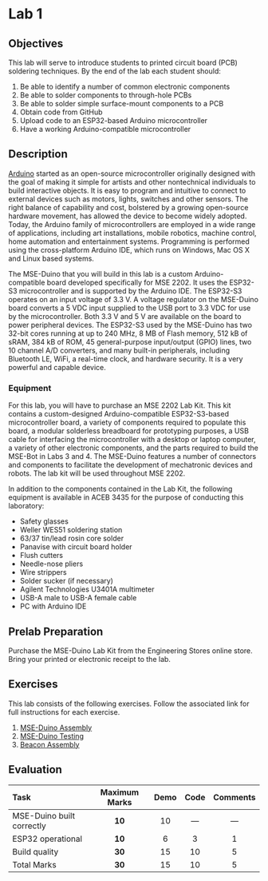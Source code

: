# Lab 1

## Objectives

This lab will serve to introduce students to printed circuit board (PCB) soldering techniques. By the end of the lab each student should:

1. Be able to identify a number of common electronic components
2. Be able to solder components to through-hole PCBs
3. Be able to solder simple surface-mount components to a PCB
4. Obtain code from GitHub
5. Upload code to an ESP32-based Arduino microcontroller
6. Have a working Arduino-compatible microcontroller

## Description

[Arduino](https://www.arduino.cc) started as an open-source microcontroller originally designed with the goal of making it simple for artists and other nontechnical individuals to build interactive objects. It is easy to program and intuitive to connect to external devices such as motors, lights, switches and other sensors. The right balance of capability and cost, bolstered by a growing open-source hardware movement, has allowed the device to become widely adopted. Today, the Arduino family of microcontrollers are employed in a wide range of applications, including art installations, mobile robotics, machine control, home automation and entertainment systems. Programming is performed using the cross-platform Arduino IDE, which runs on Windows, Mac OS X and Linux based systems.

The MSE-Duino that you will build in this lab is a custom Arduino-compatible board developed specifically for MSE 2202. It uses the ESP32-S3 microcontroller and is supported by the Arduino IDE. The ESP32-S3 operates on an input voltage of 3.3 V. A voltage regulator on the MSE-Duino board converts a 5 VDC input supplied to the USB port to 3.3 VDC for use by the microcontroller. Both 3.3 V and 5 V are available on the board to power peripheral devices. The ESP32-S3 used by the MSE-Duino has two 32-bit cores running at up to 240 MHz, 8 MB of Flash memory, 512 kB of sRAM, 384 kB of ROM, 45 general-purpose input/output (GPIO) lines, two 10 channel A/D converters, and many built-in peripherals, including Bluetooth LE, WiFi, a real-time clock, and hardware security. It is a very powerful and capable device.

### Equipment

For this lab, you will have to purchase an MSE 2202 Lab Kit. This kit contains a custom-designed Arduino-compatible ESP32-S3-based microcontroller board, a variety of components required to populate this board, a modular solderless breadboard for prototyping purposes, a USB cable for interfacing the microcontroller with a desktop or laptop computer, a variety of other electronic components, and the parts required to build the MSE-Bot in Labs 3 and 4. The MSE-Duino features a number of connectors and components to facilitate the development of mechatronic devices and robots. The lab kit will be used throughout MSE 2202.

In addition to the components contained in the Lab Kit, the following equipment is available in ACEB 3435 for the purpose of conducting this laboratory:

* Safety glasses
* Weller WES51 soldering station
* 63/37 tin/lead rosin core solder
* Panavise with circuit board holder
* Flush cutters
* Needle-nose pliers
* Wire strippers
* Solder sucker (if necessary)
* Agilent Technologies U3401A multimeter
* USB-A male to USB-A female cable
* PC with Arduino IDE


## Prelab Preparation

Purchase the MSE-Duino Lab Kit from the Engineering Stores online store. Bring your printed or electronic receipt to the lab.


## Exercises

This lab consists of the following exercises. Follow the associated link for full instructions for each exercise.

1. [MSE-Duino Assembly](docs/MSE-Duino-assembly.md)
2. [MSE-Duino Testing](docs/MSE-Duino-testing.md)
3. [Beacon Assembly](docs/beacon-assembly.md)

## Evaluation

| Task       | Maximum Marks | Demo | Code | Comments |
|:-----------|:-------------:|:----:|:----:|:--------:|
| MSE-Duino built correctly | **10**        | 10   | —    | —        |
| ESP32 operational | **10**        | 6    | 3    | 1        |
| Build quality | **30**        | 15   | 10   | 5        |
| Total Marks | **30**        | 15   | 10   | 5        |
